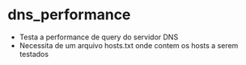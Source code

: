 # dns_performance
* Testa a performance de query do servidor DNS
* Necessita de um arquivo hosts.txt onde contem os hosts
a serem testados
